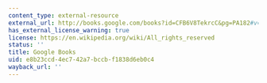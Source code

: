 ```yaml
---
content_type: external-resource
external_url: http://books.google.com/books?id=CFB6V8TekrcC&pg=PA182#v=onepage
has_external_license_warning: true
license: https://en.wikipedia.org/wiki/All_rights_reserved
status: ''
title: Google Books
uid: e8b23ccd-4ec7-42a7-bccb-f1838d6eb0c4
wayback_url: ''
---
```

